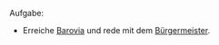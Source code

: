 Aufgabe:
- Erreiche [Barovia](Orte/Barovia.md) und rede mit dem [Bürgermeister](NPCs/Barovia.md#Koljan%20Indirowitsch).